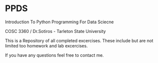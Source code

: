 # PPDS
Introduction To Python Programming For Data Sciecne

COSC 3360 / Dr.Sotiros - Tarleton State University

This is a Repository of all completed excercises. These include but are not limited too homework and lab excercises.

If you have any questions feel free to contact me. 
